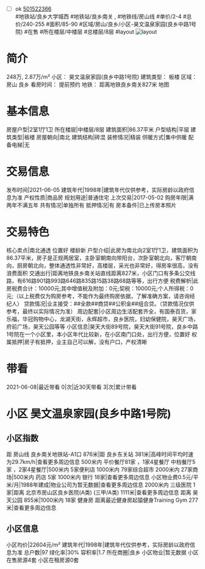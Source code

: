 - [ ] ok [501522366](https://bj.5i5j.com/ershoufang/501522366.html)  
 #地铁站/良乡大学城西 #地铁站/良乡南关 ,  #地铁线/房山线
#单价/2-4 #总价/240-255 #面积/85-90   #区域/房山/良乡/小区-昊文温泉家园(良乡中路1号院) #在售 #所在楼层/中楼层 #总楼层/8层 #layout 
![layout](http://image2a.5i5j.com/bdir/layout/648346.jpg_P5.jpg) 
# 简介 
 248万,  2.87万/m² 
小区： 昊文温泉家园(良乡中路1号院)
建筑类型： 板楼
区域： 房山 良乡
看房时间： 提前预约
地铁： 距离地铁良乡南关827米 地图
# 基本信息 
 房屋户型|2室1厅1卫
所在楼层|中楼层/8层
建筑面积|86.37平米
户型结构|平层
建筑类型|板楼
房屋朝向|南北
建筑结构|砖混
装修情况|精装
供暖方式|集中供暖
配备电梯|无
# 交易信息 
 发布时间|2021-06-05
建筑年代|1998年|建筑年代仅供参考，实际房龄以政府信息为准
产权性质|商品房
规划用途|普通住宅
上次交易|2017-05-02
购房年限|满两年不满五年
共有情况|单独所有
抵押情况|有
房本备件|已上传房本照片
# 交易特色 
 核心卖点|南北通透 位置好 楼龄新
户型介绍|此房为南北向2室1厅1卫，建筑面积为86.37平米，房子是正规两居室，主卧室朝南向带阳台，次卧室朝北向，客厅朝南向，厨房朝北向，整体通透性非常好，高楼层，采光也非常好，得房率很高，没有浪费面积
交通出行|距离地铁良乡南关站直线距离827米，小区门口有多条公交线路，有616路901路993路646路835路15路38路68路等等，出行方便
税费解析|此房税费合计：10000元;其中增值税及附加：0元;契税：10000元;个人所得税：0元;（以上税费仅为购房参考，不能作为最终购房依据，了解准确方案，请咨询经纪人）
贷款情况|业主接受：##全款##商贷##公积金##组合贷。（贷款情况仅供参考，最终以实际情况为准）
周边配套|小区周边生活配套齐全，有国泰百货，家乐福，华冠购物中心，龙湖天街，永辉超市，良乡医院，妇幼保健院，昊天广场，府前广场，昊天公园等等
小区信息|昊天大街89号院，昊天大街91号院，良乡中路1号院在一个小区里，本小区年代比较新，在小区南门口处，出行方便，位置好
权属抵押|房子有抵押，业主自己可以解，没有户口，产权清晰
# 带看 
 2021-06-08|最近带看	 0|次|近30天带看	 3|次|累计带看
# 小区 昊文温泉家园(良乡中路1号院)
## 小区指数 
 距 房山线 良乡南关地铁站-A1口 876米|距 良乡东关站 381米|高峰时间平均时速为29.7km/h|查看更多周边信息
500米内 平价餐厅81家 ，1家4星餐厅
中档餐厅5家 ，2家4星餐厅|500米内 5家便利店
1000米内 79家综合超市
2000米内 27家商场|500米内 药店 5家
1000米内 银行 18家|查看更多周边信息
小区物业费0.5元/平米/月|1988年建成|物业公司为暂无数据|查看更多周边信息
2000米内 三级医院 1家|距离 北京市房山区良乡医院(A类) (三甲/A类) 1111米|查看更多周边信息
距离 昊天公园 855米|1000米内 18家 健身房
距离最近健身房起猿健身Training Gym 277米|查看更多周边信息
## 小区信息 
 小区均价|22604元/m²
建筑年代|1998年|建筑年代仅供参考，实际房龄以政府信息为准
总户数|97
绿化率|30%
容积率|1.7
所在商圈|良乡
小区物业|暂无数据
小区在售房源4套
小区在租房源0套
